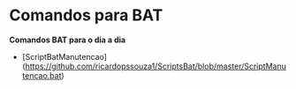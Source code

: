 # Comandos para BAT


**Comandos BAT para o dia a dia**

- [ScriptBatManutencao] (https://github.com/ricardopssouza1/ScriptsBat/blob/master/ScriptManutencao.bat)

